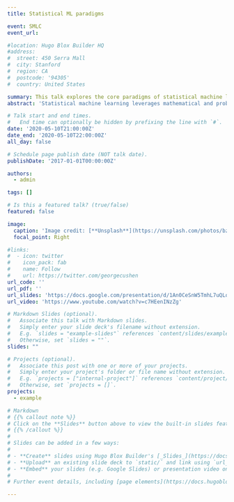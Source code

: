```yaml
---
title: Statistical ML paradigms

event: SMLC
event_url:

#location: Hugo Blox Builder HQ
#address:
#  street: 450 Serra Mall
#  city: Stanford
#  region: CA
#  postcode: '94305'
#  country: United States

summary: This talk explores the core paradigms of statistical machine learning, highlighting their principles, applications, and impact in creating intelligent systems.
abstract: 'Statistical machine learning leverages mathematical and probabilistic principles to extract patterns and make predictions from data. This talk explores key paradigms—supervised, unsupervised, semi-supervised, and reinforcement learning—along with advanced approaches like probabilistic models, ensemble methods, and deep learning. We will highlight their principles, applications, and real-world impact across different domains. Attendees will gain a clear understanding of these paradigms’ roles in building intelligent systems and driving innovation.'

# Talk start and end times.
#   End time can optionally be hidden by prefixing the line with `#`.
date: '2020-05-10T21:00:00Z'
date_end: '2020-05-10T22:00:00Z'
all_day: false

# Schedule page publish date (NOT talk date).
publishDate: '2017-01-01T00:00:00Z'

authors:
  - admin

tags: []

# Is this a featured talk? (true/false)
featured: false

image:
  caption: 'Image credit: [**Unsplash**](https://unsplash.com/photos/bzdhc5b3Bxs)'
  focal_point: Right

#links:
#  - icon: twitter
#    icon_pack: fab
#    name: Follow
#    url: https://twitter.com/georgecushen
url_code: ''
url_pdf: ''
url_slides: 'https://docs.google.com/presentation/d/1An0CeSnW5TmhL7uQLq0pg2Ry_X8H9qJ1kmt8SMyv8Q4/edit?usp=sharing'
url_video: 'https://www.youtube.com/watch?v=c7HEenINzZg'

# Markdown Slides (optional).
#   Associate this talk with Markdown slides.
#   Simply enter your slide deck's filename without extension.
#   E.g. `slides = "example-slides"` references `content/slides/example-slides.md`.
#   Otherwise, set `slides = ""`.
slides: ""

# Projects (optional).
#   Associate this post with one or more of your projects.
#   Simply enter your project's folder or file name without extension.
#   E.g. `projects = ["internal-project"]` references `content/project/deep-learning/index.md`.
#   Otherwise, set `projects = []`.
projects:
  - example

# Markdown
# {{% callout note %}}
# Click on the **Slides** button above to view the built-in slides feature.
# {{% /callout %}}
# 
# Slides can be added in a few ways:
# 
# - **Create** slides using Hugo Blox Builder's [_Slides_](https://docs.hugoblox.com/reference/content-types/) feature and link using `slides` parameter in the front matter of the talk file
# - **Upload** an existing slide deck to `static/` and link using `url_slides` parameter in the front matter of the talk file
# - **Embed** your slides (e.g. Google Slides) or presentation video on this page using [shortcodes](https://docs.hugoblox.com/reference/markdown/).
# 
# Further event details, including [page elements](https://docs.hugoblox.com/reference/markdown/) such as image galleries, can be added to the body of this page.

---
```

